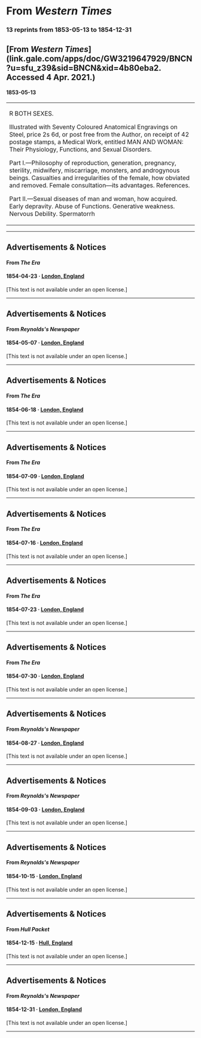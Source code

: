 
# From _Western Times_

### 13 reprints from 1853-05-13 to 1854-12-31

## [From _Western Times_](link.gale.com/apps/doc/GW3219647929/BNCN?u=sfu_z39&sid=BNCN&xid=4b80eba2. Accessed 4 Apr. 2021.)

#### 1853-05-13

<table style="width: 100%;"><tr><td style="width: 50%">

R BOTH SEXES.  
  
Illustrated with Seventy Coloured Anatomical Engravings on Steel, price 2s 6d, or post free from the Author, on receipt of 42 postage stamps, a Medical Work, entitled MAN AND WOMAN: Their Physiology, Functions, and Sexual Disorders.   
  
Part I.—Philosophy of reproduction, generation, pregnancy, sterility, midwifery, miscarriage, monsters, and androgynous beings. Casualties and irregularities of the female, how obviated and removed. Female consultation—its advantages. References.  
  
Part II.—Sexual diseases of man and woman, how acquired. Early depravity. Abuse of Functions. Generative weakness. Nervous Debility. Spermatorrh
</td></tr></table>

---

## Advertisements & Notices

#### From _The Era_

#### 1854-04-23 &middot; [London, England](http://dbpedia.org/resource/London)

[This text is not available under an open license.]

---

## Advertisements & Notices

#### From _Reynolds's  Newspaper_

#### 1854-05-07 &middot; [London, England](http://dbpedia.org/resource/London)

[This text is not available under an open license.]

---

## Advertisements & Notices

#### From _The Era_

#### 1854-06-18 &middot; [London, England](http://dbpedia.org/resource/London)

[This text is not available under an open license.]

---

## Advertisements & Notices

#### From _The Era_

#### 1854-07-09 &middot; [London, England](http://dbpedia.org/resource/London)

[This text is not available under an open license.]

---

## Advertisements & Notices

#### From _The Era_

#### 1854-07-16 &middot; [London, England](http://dbpedia.org/resource/London)

[This text is not available under an open license.]

---

## Advertisements & Notices

#### From _The Era_

#### 1854-07-23 &middot; [London, England](http://dbpedia.org/resource/London)

[This text is not available under an open license.]

---

## Advertisements & Notices

#### From _The Era_

#### 1854-07-30 &middot; [London, England](http://dbpedia.org/resource/London)

[This text is not available under an open license.]

---

## Advertisements & Notices

#### From _Reynolds's  Newspaper_

#### 1854-08-27 &middot; [London, England](http://dbpedia.org/resource/London)

[This text is not available under an open license.]

---

## Advertisements & Notices

#### From _Reynolds's  Newspaper_

#### 1854-09-03 &middot; [London, England](http://dbpedia.org/resource/London)

[This text is not available under an open license.]

---

## Advertisements & Notices

#### From _Reynolds's  Newspaper_

#### 1854-10-15 &middot; [London, England](http://dbpedia.org/resource/London)

[This text is not available under an open license.]

---

## Advertisements & Notices

#### From _Hull Packet_

#### 1854-12-15 &middot; [Hull, England](http://dbpedia.org/resource/Kingston_upon_Hull)

[This text is not available under an open license.]

---

## Advertisements & Notices

#### From _Reynolds's  Newspaper_

#### 1854-12-31 &middot; [London, England](http://dbpedia.org/resource/London)

[This text is not available under an open license.]

---

